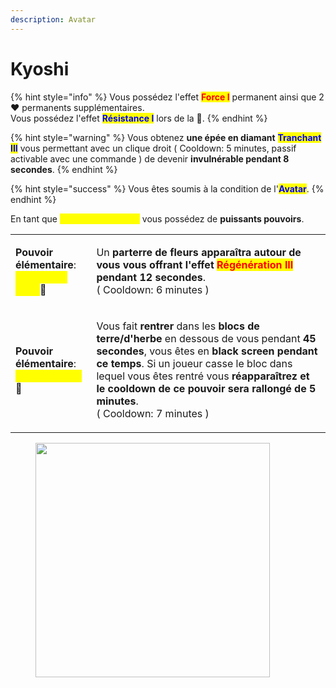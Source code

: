 ```yaml
---
description: Avatar
---
```


# Kyoshi

{% hint style="info" %}
Vous possédez l'effet <mark style="color:red;">**Force I**</mark> permanent ainsi que 2:heart: permanents supplémentaires. \
Vous possédez l'effet <mark style="color:blue;">**Résistance I**</mark> lors de la :corn:.&#x20;
{% endhint %}

{% hint style="warning" %}
Vous obtenez **une épée en diamant** <mark style="color:blue;">**Tranchant III**</mark> vous permettant avec un clique droit ( Cooldown: 5 minutes, passif activable avec une commande ) de devenir **invulnérable pendant 8 secondes**.
{% endhint %}

{% hint style="success" %}
Vous êtes soumis à la condition de l'<mark style="color:blue;">**Avatar**</mark>.
{% endhint %}

En tant que <mark style="color:yellow;">**maître élémentaire**</mark> vous possédez de **puissants pouvoirs**.

|                                                                                                                                                                                               |                                                                                                                                                                                                                                                                                                                                                                                                  |
| --------------------------------------------------------------------------------------------------------------------------------------------------------------------------------------------- | ------------------------------------------------------------------------------------------------------------------------------------------------------------------------------------------------------------------------------------------------------------------------------------------------------------------------------------------------------------------------------------------------ |
| <p><strong>Pouvoir élémentaire</strong>:<br><mark style="color:yellow;"><strong>La fleur de lotus</strong></mark><span data-gb-custom-inline data-tag="emoji" data-code="1f33d">🌽</span></p> | <p>Un <strong>parterre de fleurs apparaîtra autour de vous vous offrant l'effet </strong><mark style="color:red;"><strong>Régénération III</strong></mark><strong> pendant 12 secondes</strong>.<br>( Cooldown: 6 minutes )</p>                                                                                                                                                                  |
| <p><strong>Pouvoir élémentaire</strong>:<br><mark style="color:yellow;"><strong>Dissimulation</strong></mark><span data-gb-custom-inline data-tag="emoji" data-code="1f33d">🌽</span></p>     | <p>Vous fait <strong>rentrer</strong> dans les <strong>blocs de terre/d'herbe</strong> en dessous de vous pendant <strong>45 secondes</strong>, vous êtes en <strong>black screen pendant ce temps</strong>. Si un joueur casse le bloc dans lequel vous êtes rentré vous <strong>réapparaîtrez et le cooldown de ce pouvoir sera rallongé de 5 minutes</strong>.<br>( Cooldown: 7 minutes )</p> |

<figure><img src="https://th.bing.com/th/id/R.4812cf1ab4a0ee1121948dece5ade0a1?rik=GEutOAm6TcT0SQ&#x26;pid=ImgRaw&#x26;r=0" alt="" width="375"><figcaption></figcaption></figure>
